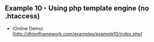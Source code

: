 ## Example 10 - Using php template engine (no .htaccess)

* (Online Demo)[http://dhtmlframework.com/examples/example10/index.php]